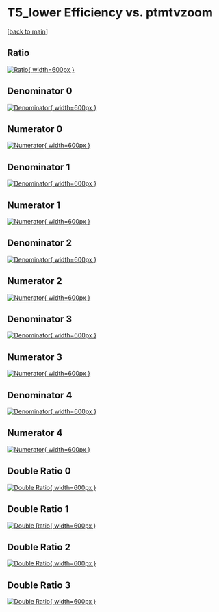# T5_lower Efficiency vs. ptmtvzoom

[[back to main](./)]



## Ratio

[![Ratio](../mtv/var/T5_lower_vtr_13_1_eff_ptmtvzoom.png){ width=600px }](../mtv/var/T5_lower_vtr_13_1_eff_ptmtvzoom.pdf)

## Denominator 0

[![Denominator](../mtv/den/T5_lower_vtr_13_1_eff_ptmtvzoom_den0.png){ width=600px }](../mtv/den/T5_lower_vtr_13_1_eff_ptmtvzoom_den0.pdf)

## Numerator 0

[![Numerator](../mtv/num/T5_lower_vtr_13_1_eff_ptmtvzoom_num0.png){ width=600px }](../mtv/num/T5_lower_vtr_13_1_eff_ptmtvzoom_num0.pdf)

## Denominator 1

[![Denominator](../mtv/den/T5_lower_vtr_13_1_eff_ptmtvzoom_den1.png){ width=600px }](../mtv/den/T5_lower_vtr_13_1_eff_ptmtvzoom_den1.pdf)

## Numerator 1

[![Numerator](../mtv/num/T5_lower_vtr_13_1_eff_ptmtvzoom_num1.png){ width=600px }](../mtv/num/T5_lower_vtr_13_1_eff_ptmtvzoom_num1.pdf)

## Denominator 2

[![Denominator](../mtv/den/T5_lower_vtr_13_1_eff_ptmtvzoom_den2.png){ width=600px }](../mtv/den/T5_lower_vtr_13_1_eff_ptmtvzoom_den2.pdf)

## Numerator 2

[![Numerator](../mtv/num/T5_lower_vtr_13_1_eff_ptmtvzoom_num2.png){ width=600px }](../mtv/num/T5_lower_vtr_13_1_eff_ptmtvzoom_num2.pdf)

## Denominator 3

[![Denominator](../mtv/den/T5_lower_vtr_13_1_eff_ptmtvzoom_den3.png){ width=600px }](../mtv/den/T5_lower_vtr_13_1_eff_ptmtvzoom_den3.pdf)

## Numerator 3

[![Numerator](../mtv/num/T5_lower_vtr_13_1_eff_ptmtvzoom_num3.png){ width=600px }](../mtv/num/T5_lower_vtr_13_1_eff_ptmtvzoom_num3.pdf)

## Denominator 4

[![Denominator](../mtv/den/T5_lower_vtr_13_1_eff_ptmtvzoom_den4.png){ width=600px }](../mtv/den/T5_lower_vtr_13_1_eff_ptmtvzoom_den4.pdf)

## Numerator 4

[![Numerator](../mtv/num/T5_lower_vtr_13_1_eff_ptmtvzoom_num4.png){ width=600px }](../mtv/num/T5_lower_vtr_13_1_eff_ptmtvzoom_num4.pdf)

## Double Ratio 0

[![Double Ratio](../mtv/ratio/T5_lower_vtr_13_1_eff_ptmtvzoom_ratio0.png){ width=600px }](../mtv/ratio/T5_lower_vtr_13_1_eff_ptmtvzoom_ratio0.pdf)

## Double Ratio 1

[![Double Ratio](../mtv/ratio/T5_lower_vtr_13_1_eff_ptmtvzoom_ratio1.png){ width=600px }](../mtv/ratio/T5_lower_vtr_13_1_eff_ptmtvzoom_ratio1.pdf)

## Double Ratio 2

[![Double Ratio](../mtv/ratio/T5_lower_vtr_13_1_eff_ptmtvzoom_ratio2.png){ width=600px }](../mtv/ratio/T5_lower_vtr_13_1_eff_ptmtvzoom_ratio2.pdf)

## Double Ratio 3

[![Double Ratio](../mtv/ratio/T5_lower_vtr_13_1_eff_ptmtvzoom_ratio3.png){ width=600px }](../mtv/ratio/T5_lower_vtr_13_1_eff_ptmtvzoom_ratio3.pdf)

